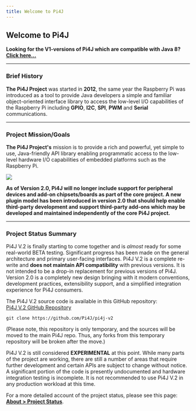 ```yaml
---
title: Welcome to Pi4J
---
```


## Welcome to Pi4J

**Looking for the V1-versions of Pi4J which are compatible with Java 8?
[Click here...](/about/previous-version-v1/)**

---

### Brief History

**The Pi4J Project** was started in **2012**, the same year the Raspberry Pi was introduced 
as a tool to provide Java developers a simple and familiar object-oriented interface library 
to access the low-level I/O capabilities of the Raspberry Pi including **GPIO**, **I2C**, 
**SPI**, **PWM** and **Serial** communications. 

---

### Project Mission/Goals

**The Pi4J Project's** mission is to provide a rich and powerful, yet simple to use, 
Java-friendly API library enabling programmatic access to the low-level hardware I/O 
capabilities of embedded platforms such as the Raspberry Pi.

![](/assets/about/home/pi4j-overview.jpg)

**As of Version 2.0, Pi4J will no longer include support for peripheral devices and 
add-on chipsets/boards as part of the core project.  A new plugin model has been introduced 
in version 2.0 that should help enable third-party development and support third-party 
add-ons which may be developed and maintained independently of the core Pi4J project.**

---

### Project Status Summary

Pi4J V.2 is finally starting to come together and is _almost_ ready for some real-world 
BETA testing.  Significant progress has been made on the general architecture and primary 
user-facing interfaces.  Pi4J V.2 is a complete re-write and **does not maintain API 
compatibility** with previous versions.  It is not intended to be a drop-in replacement 
for previous versions of Pi4J.  Version 2.0 is a completely new design bringing with it 
modern conventions, development practices, extensibility support, and a simplified integration 
experience for Pi4J consumers.  

The Pi4J V.2 source code is available in this GitHub repository:  
[Pi4J V.2 GitHub Repository](https://github.com/Pi4J/pi4j-v2)  

```shell
git clone https://github.com/Pi4J/pi4j-v2
```

(Please note, this repository is only temporary, and the sources will be moved to the 
main Pi4J repo. Thus, any forks from this temporary repository will be broken after the move.)

Pi4J V.2 is still considered **EXPERIMENTAL** at this point. While many parts of the 
project are working, there are still a number of areas that require further development 
and certain APIs are subject to change without notice. A significant portion of the code 
is presently undocumented and hardware integration testing is incomplete. It is not 
recommended to use Pi4J V.2 in any production workload at this time.

For a more detailed account of the project status, please see this page:  
[**About > Project Status**](/about/). 
